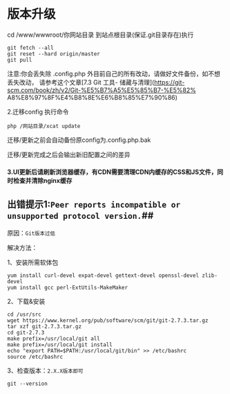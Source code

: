 # 版本升级
cd /www/wwwroot/你网站目录
到站点根目录(保证.git目录存在)执行

```
git fetch --all
git reset --hard origin/master
git pull
```
注意:你会丢失除 .config.php 外目前自己的所有改动，请做好文件备份，如不想丢失改动，
请参考这个文章[7.3 Git 工具- 储藏与清理](https://git-scm.com/book/zh/v2/Git-%E5%B7%A5%E5%85%B7-%E5%82% A8%E8%97%8F%E4%B8%8E%E6%B8%85%E7%90%86)

2.迁移config
执行命令

`php /网站目录/xcat update`

迁移/更新之前会自动备份原config为.config.php.bak

迁移/更新完成之后会输出新旧配置之间的差异

#### 3.UI更新后请刷新浏览器缓存，有CDN需要清理CDN内缓存的CSS和JS文件，同时检查并清除nginx缓存

## 出错提示1:```Peer reports incompatible or unsupported protocol version.```##

原因：```Git版本过低```

解决方法：

1、安装所需软体包
```
yum install curl-devel expat-devel gettext-devel openssl-devel zlib-devel
yum install gcc perl-ExtUtils-MakeMaker
```
2、下载&安装
```
cd /usr/src
wget https://www.kernel.org/pub/software/scm/git/git-2.7.3.tar.gz
tar xzf git-2.7.3.tar.gz
cd git-2.7.3
make prefix=/usr/local/git all
make prefix=/usr/local/git install
echo "export PATH=$PATH:/usr/local/git/bin" >> /etc/bashrc
source /etc/bashrc
```
3、检查版本：```2.X.X版本即可```
```
git --version
```